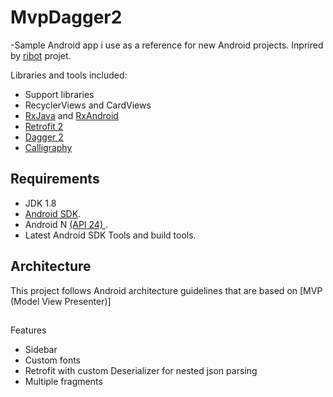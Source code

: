 # MvpDagger2

-Sample Android app i use as a reference for new Android projects. Inprired by [ribot](https://github.com/ribot/android-boilerplate) projet.

Libraries and tools included:

- Support libraries
- RecyclerViews and CardViews 
- [RxJava](https://github.com/ReactiveX/RxJava) and [RxAndroid](https://github.com/ReactiveX/RxAndroid) 
- [Retrofit 2](http://square.github.io/retrofit/)
- [Dagger 2](http://google.github.io/dagger/)
- [Calligraphy](https://github.com/chrisjenx/Calligraphy)

## Requirements

- JDK 1.8
- [Android SDK](http://developer.android.com/sdk/index.html).
- Android N [(API 24) ](http://developer.android.com/tools/revisions/platforms.html).
- Latest Android SDK Tools and build tools.

## Architecture

This project follows Android architecture guidelines that are based on [MVP (Model View Presenter)]

## 

Features
- Sidebar
- Custom fonts
- Retrofit with custom Deserializer for nested json parsing
- Multiple fragments
